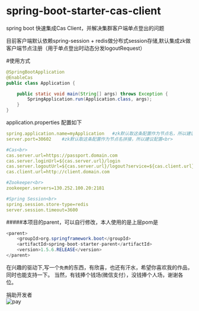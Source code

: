 # spring-boot-starter-cas-client
spring boot 快速集成Cas Client，并解决集群客户端单点登出的问题

目前客户端默认依赖spring-session + redis做分布式session存储,默认集成zk做客户端节点注册（用于单点登出时动态分发logoutRequest）


#使用方式
```java
@SpringBootApplication
@EnableCas
public class Application {

	public static void main(String[] args) throws Exception {
		SpringApplication.run(Application.class, args);
	}
}

```


application.properties 配置如下<br>

```yaml
spring.application.name=myApplication   #zk默认取这条配置作为节点名，所以建议配置<br>
server.port=30602    #zk默认取这条配置作为节点名拼接，所以建议配置<br>

#Cas<br>
cas.server.url=https://passport.domain.com
cas.server.loginUrl=${cas.server.url}/login
cas.server.logoutUrl=${cas.server.url}/logout?service=${cas.client.url}
cas.client.url=http://client.domain.com

#Zookeeper<br>
zookeeper.servers=130.252.100.20:2181

#Spring Session<br>
spring.session.store-type=redis
server.session.timeout=3600
```



#####本项目的parent，可以自行修改，本人使用的是上层pom是
```java
<parent>
    <groupId>org.springframework.boot</groupId>
	<artifactId>spring-boot-starter-parent</artifactId>
	<version>1.5.6.RELEASE</version>
</parent>
```

在兴趣的驱动下,写一个`免费`的东西，有欣喜，也还有汗水，希望你喜欢我的作品，同时也能支持一下。
当然，有钱捧个钱场(微信支付），没钱捧个人场，谢谢各位。

捐助开发者<br>
![pay](http://cdn.51szzc.com/custom/pay2luheng.png?v1)